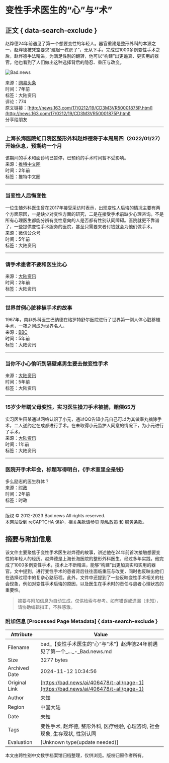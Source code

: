 # 变性手术医生的“心”与“术”

## 正文 { data-search-exclude }


赵烨德24年前遇见了第一个想要变性的年轻人。器官重建是整形外科的本源之一，赵烨德被凭空要求“建起一栋房子”，无从下手。完成过1000多例变性手术之后，赵烨德手法精进，为满足性别的翻转，他可以“构建”出更逼真、更实用的器官。他也看到了人们做出这种选择背后的隐忍、重压与改变。

![Bad.news](https://bad.news/images/default_avatar_400x400.jpeg)

来源：[网易头条](http://news.163.com/17/0212/19/CD3M3VR50001875P.html)  
时间：7年前  
标签：大陆资讯  
评论：774  
原文链接：[http://news.163.com/17/0212/19/CD3M3VR50001875P.html](http://news.163.com/17/0212/19/CD3M3VR50001875P.html)  
分享给朋友  

---

### 上海长海医院虹口院区整形外科赵烨德将于本周周四（2022/01/27）开始休息，预期约一个月

该期间的手术和面诊均已暂停，已预约的手术时间暂不受影响。  
来源：[推特中文圈](https://twitter.com/mtfwiki/status/1486264409135939587)  
时间：2年前  
标签：推特中文圈  

---

### 当变性人后悔变性

一位生殖外科医生曾在2017年接受采访时表示，出现变性人后悔的情况主要有两个方面原因，一是缺少对变性方面的研究，二是在接受手术前缺少心理咨询。不是所有心理医生都能分辨有变性意向的人是否都有性别认同障碍。医院就更不靠谱了，一些提供变性手术服务的医院，甚至只需要来者付钱就会为他们做手术。  
来源：[微信公众号](https://mp.weixin.qq.com/s/Ra1FsrYxZ0_9qYfHCU2ZHg)  
时间：5年前  
标签：大陆资讯  

---

### 请手术患者不要和医生比心

来源：[大陆资讯](https://html.bad.news/html/257b4d6929baa2927b3e524ff06406c8.html)  
时间：2年前  
标签：大陆资讯  

---

### 世界首例心脏移植手术的故事

1967年，南非外科医生巴纳德在格罗特舒尔医院进行了世界第一例人体心脏移植手术，一夜之间成为世界名人。  
来源：[BBC](https://bbc.in/2VKXxz2)  
时间：5年前  
标签：大陆资讯  

--- 

### 当你不小心偷听到隔壁桌男生要去做变性手术

来源：[大陆资讯](https://video.weibo.com/show?fid=1034:4418660853584790)  
时间：5年前  
标签：大陆资讯  

---

### 15岁少年瞒父母变性，实习医生操刀手术被捕，赔偿65万

实习医生田某通过网络认识了小元，通过QQ告知小元自己可以为其做睾丸摘除手术，二人遂约定在成都进行手术。在未取得小元监护人同意的情况下，为小元进行了手术。  
来源：[大陆资讯](http://scnews.newssc.org/system/20160119/000641289.htm)  
时间：1年前  
标签：大陆资讯  

---

### 医院开手术年会，标题写得明白，《手术室里全是钱》

多么励志的医生群体？  
来源：[时政](https://twitter.com/wuwenhang/status/1486361725255368706)  
时间：2年前  
标签：时政  

--- 

版权 © 2012-2023 Bad.news All rights reserved.  
本网站受到 reCAPTCHA 保护，相关条款请参见 [隐私政策](https://policies.google.com/privacy) 和 [服务条款](https://policies.google.com/terms)。
<!-- tcd_original_link https://bad.news/ai/406478/t-all/page-1 -->
## 摘要与附加信息

<!-- tcd_abstract -->
该文件主要聚焦于变性手术医生赵烨德的故事，讲述他在24年前首次接触想要变性的年轻人的经历。赵烨德是上海长海医院的整形外科医生，经过多年实践，他完成了1000多例变性手术，技术上不断精进，能够“构建”出更加真实和实用的器官。文中提到，进行变性手术的患者背后往往面临重压与改变，同时也反映出他们在选择过程中的复杂心路历程。此外，文件中还提到了一些反映变性手术相关的社会现象，例如对变性手术后悔的原因，以及医生在手术时的责任与患者心理状态的重要性。
<!-- tcd_abstract_end -->

> 摘要与附加信息为自动生成，仅供检索与参考。如有错误或遗漏（未知），请协助编辑指正，不胜感激。

### 附加信息 [Processed Page Metadata] { data-search-exclude }

| Attribute       | Value                                  |
|-----------------|----------------------------------------|
| Filename        | bad_【变性手术医生的“心”与“术”】赵烨德24年前遇见了第一个_..._-_Bad.news.md                             |
| Size            | 3277 bytes                           |
| Archived Date   | 2024-11-12 10:34:56                             |
| Original Link   | [https://bad.news/ai/406478/t-all/page-1](https://bad.news/ai/406478/t-all/page-1)                       |
| Author          | 未知                               |
| Region          | 中国大陆                               |
| Date            | 未知                                 |
| Tags            | 变性手术, 赵烨德, 整形外科, 医疗经验, 心理咨询, 社会现象, 生存现状, 性别认同                                 |
| Evaluation            | [Unknown type(update needed)]                                 |
<!-- tcd_table_end -->

本文由跨性别中文数字档案馆归档整理，仅供浏览。版权归原作者所有。

